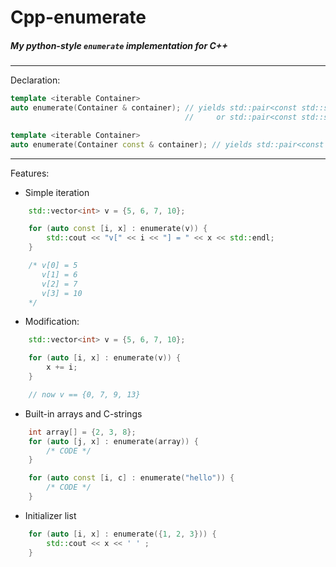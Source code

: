 # Cpp-enumerate
##### My python-style `enumerate` implementation for C++

---

Declaration:
```c++
template <iterable Container>
auto enumerate(Container & container); // yields std::pair<const std::size_t, element_ref>
                                       //     or std::pair<const std::size_t, element_cref>

template <iterable Container>
auto enumerate(Container const & container); // yields std::pair<const std::size_t, element_cref>
```

---

Features:

* Simple iteration
```c++
    std::vector<int> v = {5, 6, 7, 10};

    for (auto const [i, x] : enumerate(v)) {
        std::cout << "v[" << i << "] = " << x << std::endl;
    }

    /* v[0] = 5
       v[1] = 6
       v[2] = 7
       v[3] = 10
    */
```

* Modification:
```c++
    std::vector<int> v = {5, 6, 7, 10};

    for (auto [i, x] : enumerate(v)) {
        x += i;
    }

    // now v == {0, 7, 9, 13}
```

* Built-in arrays and C-strings
```c++
    int array[] = {2, 3, 8};
    for (auto [j, x] : enumerate(array)) {
        /* CODE */
    }

    for (auto const [i, c] : enumerate("hello")) {
        /* CODE */
    }
```

* Initializer list
```c++
    for (auto [i, x] : enumerate({1, 2, 3})) {
        std::cout << x << ' ' ;
    }
```